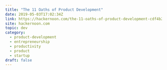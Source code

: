 ```yaml
---
title: "The 11 Oaths of Product Development"
date: 2019-05-03T17:02:34Z
link: https://hackernoon.com/the-11-oaths-of-product-development-cdf4b23c0177?source=rss----3a8144eabfe3---4
site: hackernoon.com
topic: dev
category:
  - product-development
  - entrepreneurship
  - productivity
  - product
  - startup
draft: false
---
```

